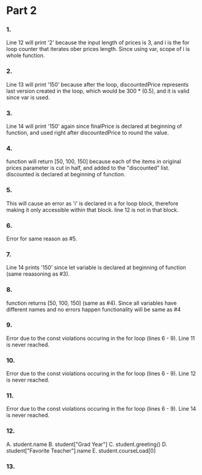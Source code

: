 # Part 2

### 1.
Line 12 will print '2' because the input length of prices is 3, and i is the for loop counter
that iterates ober prices length. Since using var, scope of i is whole function.

### 2.
Line 13 will print '150' because after the loop, discountedPrice represents last version created
in the loop, which would be 300 * (0.5), and it is valid since var is used.

### 3.
Line 14 will print '150' again since finalPrice is declared at beginning of function, and used right after discountedPrice
to round the value.

### 4. 
function will return [50, 100, 150] because each of the items in original prices parameter is cut in half,
and added to the "discounted" list. discounted is declared at beginning of function.

### 5.
This will cause an error as 'i' is declared in a for loop block, therefore making it only accessible within
that block. line 12 is not in that block.

### 6.
Error for same reason as #5.

### 7.
Line 14 prints '150' since let variable is declared at beginning of function (same reaasoning as #3).

### 8.
function returns [50, 100, 150] (same as #4). Since all variables have different names and no errors happen
functionality will be same as #4

### 9.
Error due to the const violations occuring in the for loop (lines 6 - 9). Line 11 is never reached.

### 10.
Error due to the const violations occuring in the for loop (lines 6 - 9). Line 12 is never reached.

### 11.
Error due to the const violations occuring in the for loop (lines 6 - 9). Line 14 is never reached.

### 12.
A. student.name
B. student["Grad Year"]
C. student.greeting()
D. student["Favorite Teacher"].name
E. student.courseLoad[0]

### 13. 

